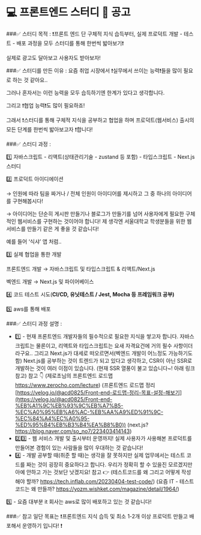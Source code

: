 # 💻 프론트엔드 스터디 🎨 공고

###✅ 스터디 목적 :
❗️프론트 엔드 단 구체적 지식 습득부터, 실제 프로덕트 개발 - 테스트 - 배포 과정을 모두 스터디를 통해 한번씩 밟아보기❗️

실제로 광고도 달아보고 사용자도 받아보자!

###✅ 스터디를 만든 이유 :
요즘 취업 시장에서 ❗️실무에서 쓰이는 능력❗️들을 많이 필요로 하는 것 같아요..

그러나 혼자서는 이런 능력을 모두 습득하기엔 한계가 있다고 생각합니다.

그리고 ❗️협업 능력❗️도 많이 필요하죠!

그래서 ❗️스터디를 통해 구체적 지식을 공부하고 협업을 하며 프로덕트(웹서비스) 출시의 모든 단계를 한번씩 밟아보고자 ❗️합니다!

###✅ 스터디 과정 :

1️⃣ 자바스크립트 - 리액트(상태관리기술 - zustand 등 포함) - 타입스크립트 - Next.js 스터디

2️⃣ 프로덕트 아이디에이션

→ 인원에 따라 팀을 짜거나 / 전체 인원이 아이디어를 제시하고 그 중 하나의 아이디어를 구현해봅시다!

→ 아이디어는 단순히 게시판 만들기나 블로그가 만들기를 넘어 사용자에게 필요한 구체적인 웹서비스를 구현하는 것이어야 합니다! 제 생각엔 서울대학교 학생분들을 위한 웹서비스를 만들기 같은 게 좋을 것 같습니다!

예를 들어 ‘식샤’ 앱 처럼..

3️⃣ 실제 협업을 통한 개발

프론트엔드 개발 → 자바스크립트 및 타입스크립트 & 리액트/Next.js

벡엔드 개발 → Next.js 및 파이어베이스

4️⃣ 코드 테스트 시도(**CI/CD, 유닛테스트 / Jest, Mocha 등 프레임워크 공부)**

5️⃣ aws를 통해 배포

###✅ 스터디 과정 설명 :

- 1️⃣ - 현재 프론트엔드 개발자들의 필수적으로 필요한 지식을 쌓고자 합니다. 자바스크립트는 물론이고, 리액트와 타입스크립트는 요새 자격요건에 거의 필수 사항이더라구요.. 그리고 Next.js가 대세로 떠오르면서(벡엔드 개발이 어느정도 가능하기도 함) Next.js를 공부하는 것이 트렌드가 되고 있다고 생각하고, CSR이 아닌 SSR로 개발하는 것이 여러 이점이 있습니다. (현재 SSR 열풍이 불고 있습니다~! 아래 링크 참고)
  참고 👇
  (제로초님의 프론트엔드 로드맵 https://www.zerocho.com/lecture)
  (프론트엔드 로드맵 정리 [https://velog.io/@acd0825/Front-end-로드맵-정리-목표-설정-해보기](https://velog.io/@acd0825/Front-end-%EB%A1%9C%EB%93%9C%EB%A7%B5-%EC%A0%95%EB%A6%AC-%EB%AA%A9%ED%91%9C-%EC%84%A4%EC%A0%95-%ED%95%B4%EB%B3%B4%EA%B8%B0))
  (next.js? https://blog.naver.com/so_no7/223403414143)
- 2️⃣3️⃣ - 웹 서비스 개발 및 출시부터 운영까지! 실제 사용자가 사용해본 프로덕트를 만들어본 경험이 있는 사람들을 많이 우대하는 것 같습니다!
- 4️⃣ - 개발 공부할 때(취준 할 때)는 생각을 잘 못하지만 실제 업무에서는 테스트 코드를 짜는 것이 굉장히 중요하다고 합니다. 우리가 정확히 할 수 있을진 모르겠지만 아예 안하고 가는 것보단 낫겠지요!
  참고 👉
  (테스트코드를 왜 그리고 어떻게 작성해야 할까?
  https://tech.inflab.com/20230404-test-code/)
  (요즘 IT - 테스트 코드는 왜 만들까? https://yozm.wishket.com/magazine/detail/1964/)

5️⃣ - 요즘 대부분 it 회사는 aws로 많이 배포하고 있는 것 같습니다!

###✅ 참고
일단 목표는
❗️프론트엔드 지식 습득 및 최소 1-2개 이상 프로덕트 만들고 배포해서 운영하기 입니다! ❗️
